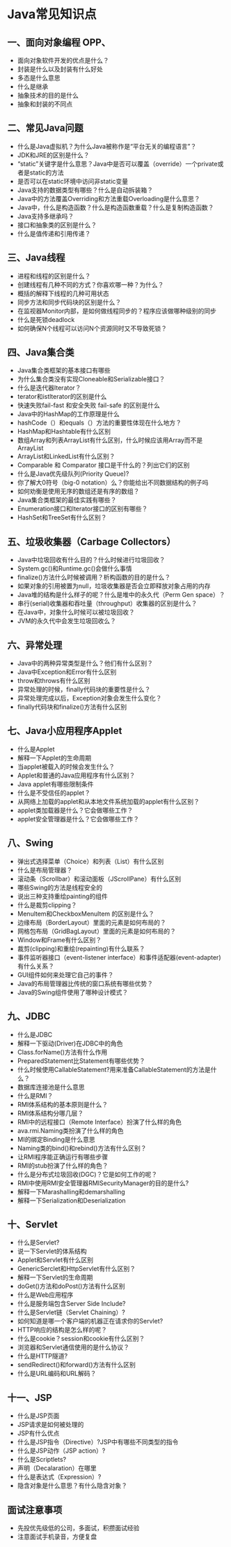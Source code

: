 # Java常见知识点
## 一、面向对象编程 OPP、
- 面向对象软件开发的优点是什么？
- 封装是什么以及封装有什么好处
- 多态是什么意思
- 什么是继承
- 抽象技术的目的是什么
- 抽象和封装的不同点
## 二、常见Java问题

- 什么是Java虚拟机？为什么Java被称作是“平台无关的编程语言”？
- JDK和JRE的区别是什么？
- “static”关键字是什么意思？Java中是否可以覆盖（override）一个private或者是static的方法
- 是否可以在static环境中访问非static变量
- Java支持的数据类型有哪些？什么是自动拆装箱？
- Java中的方法覆盖Overriding和方法重载Overloading是什么意思？
- Java中，什么是构造函数？什么是构造函数重载？什么是复制构造函数？
- Java支持多继承吗？
- 接口和抽象类的区别是什么？
- 什么是值传递和引用传递？

## 三、Java线程

- 进程和线程的区别是什么？
- 创建线程有几种不同的方式？你喜欢哪一种？为什么？
- 概括的解释下线程的几种可用状态
- 同步方法和同步代码块的区别是什么？
- 在监视器Monitor内部，是如何做线程同步的？程序应该做哪种级别的同步
- 什么是死锁deadlock
- 如何确保N个线程可以访问N个资源同时又不导致死锁？

## 四、Java集合类

- Java集合类框架的基本接口有哪些
- 为什么集合类没有实现Cloneable和Serializable接口？
- 什么是迭代器Iterator？
- terator和istlterator的区别是什么
- 快速失败fail-fast 和安全失败 fail-safe 的区别是什么
- Java中的HashMap的工作原理是什么
- hashCode（）和equals（）方法的重要性体现在什么地方？
- HashMap和Hashtable有什么区别
- 数组Array和列表ArrayList有什么区别，什么时候应该用Array而不是ArrayList
- ArrayList和LinkedList有什么区别？
- Comparable 和 Comparator 接口是干什么的？列出它们的区别
- 什么是Java优先级队列(Priority Queue)?
- 你了解大0符号（big-0 notation）么？你能给出不同数据结构的例子吗
- 如何劝衡是使用无序的数组还是有序的数组？
- Java集合类框架的最佳实践有哪些？
- Enumeration接口和Iterator接口的区别有哪些？
- HashSet和TreeSet有什么区别？

## 五、垃圾收集器（Carbage Collectors）

- Java中垃圾回收有什么目的？什么时候进行垃圾回收？
- System.gc()和Runtime.gc()会做什么事情
- finalize()方法什么时候被调用？析构函数的目的是什么？
- 如果对象的引用被置为null，垃圾收集器是否会立即释放对象占用的内存
- Java堆的结构是什么样子的呢？什么是堆中的永久代（Perm Gen space）？
- 串行(serial)收集器和吞吐量（throughput）收集器的区别是什么？
- 在Java中，对象什么时候可以被垃圾回收？
- JVM的永久代中会发生垃圾回收么？

## 六、异常处理

- Java中的两种异常类型是什么？他们有什么区别？
- Java中Exception和Error有什么区别
- throw和throws有什么区别
- 异常处理的时候，finally代码块的重要性是什么？
- 异常处理完成以后，Exception对象会发生什么变化？
- finally代码块和finalize()方法有什么区别

## 七、Java小应用程序Applet

- 什么是Applet
- 解释一下Applet的生命周期
- 当applet被载入的时候会发生什么？
- Applet和普通的Java应用程序有什么区别？
- Java applet有哪些限制条件
- 什么是不受信任的applet？
- 从网络上加载的applet和从本地文件系统加载的applet有什么区别？
- applet类加载器是什么？它会做哪些工作？
- applet安全管理器是什么？它会做哪些工作？

## 八、Swing

- 弹出式选择菜单（Choice）和列表（List）有什么区别
- 什么是布局管理器？
- 滚动条（Scrollbar）和滚动面板（JScrollPane）有什么区别
- 哪些Swing的方法是线程安全的
- 说出三种支持重绘painting的组件
- 什么是裁剪clipping？
- Menultem和CheckboxMenultem 的区别是什么？
- 边缘布局（BorderLayout）里面的元素是如何布局的？
- 网格包布局（GridBagLayout）里面的元素是如何布局的？
- Window和Frame有什么区别？
- 裁剪(clipping)和重绘(repainting)有什么联系？
- 事件监听器接口（event-listener interface）和事件适配器(event-adapter)有什么关系？
- GUI组件如何来处理它自己的事件？
- Java的布局管理器比传统的窗口系统有哪些优势？
- Java的Swing组件使用了哪种设计模式？

## 九、JDBC

- 什么是JDBC
- 解释一下驱动(Driver)在JDBC中的角色
- Class.forName()方法有什么作用
- PreparedStatement比Statement有哪些优势？
- 什么时候使用CallableStatement?用来准备CallableStatement的方法是什么？
- 数据库连接池是什么意思
- 什么是RMI？
- RMI体系结构的基本原则是什么？
- RMI体系结构分哪几层？
- RMI中的远程接口（Remote Interface）扮演了什么样的角色
- ava.rmi.Naming类扮演了什么样的角色
- MI的绑定Binding是什么意思
- Naming类的bind()和rebind()方法有什么区别？
- 让RMI程序能正确运行有哪些步骤
- RMI的stub扮演了什么样的角色？
- 什么是分布式垃圾回收(DGC)？它是如何工作的呢？
- RMI中使用RMI安全管理器RMISecurityManager的目的是什么?
- 解释一下Marashalling和demarshalling
- 解释一下Serialization和Deserialization

## 十、Servlet

- 什么是Servlet?
- 说一下Servlet的体系结构
- Applet和Servlet有什么区别
- GenericSerclet和HttpServlet有什么区别？
- 解释一下Servlet的生命周期
- doGet()方法和doPost()方法有什么区别
- 什么是Web应用程序
- 什么是服务端包含Server Side Include?
- 什么是Servlet链（Servlet Chaining）?
- 如何知道是哪一个客户端的机器正在请求你的Servlet?
- HTTP响应的结构是怎么样的呢？
- 什么是cookie？session和cookie有什么区别？
- 浏览器和Servlet通信使用的是什么协议？
- 什么是HTTP隧道?
- sendRedirect()和forward()方法有什么区别
- 什么是URL编码和URL解码？

## 十一、JSP

- 什么是JSP页面
- JSP请求是如何被处理的
- JSP有什么优点
-  什么是JSP指令（Directive）?JSP中有哪些不同类型的指令
- 什么是JSP动作（JSP action）?
- 什么是Scriptlets?
- 声明（Decalaration）在哪里
- 什么是表达式（Expression）?
- 隐含对象是什么意思？有什么隐含对象？

## 面试注意事项

- 先投优先级低的公司，多面试，积攒面试经验
- 注意面试手机录音，方便复盘